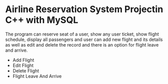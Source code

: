 # Airline Reservation System Projectin C++ with MySQL
The program can reserve seat of a user, show any user ticket, show flight schedule, display all passengers and user can add new flight and its details as well as edit and delete the record and there is an option for flight leave and arrive.

* Add Flight
* Edit Flight
* Delete Flight
* Flight Leave And Arrive
